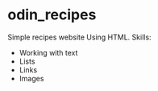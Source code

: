 # odin_recipes
Simple recipes website Using HTML. 
Skills:
- Working with text
- Lists
- Links
- Images